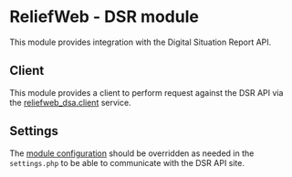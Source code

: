 ReliefWeb - DSR module
======================

This module provides integration with the Digital Situation Report API.

## Client

This module provides a client to perform request against the DSR API via the [reliefweb_dsa.client](src/Services/DSRClient) service.

## Settings

The [module configuration](config/install/reliefweb_dsr.settings.yml) should be overridden as needed in the `settings.php` to be able to communicate with the DSR API site.
